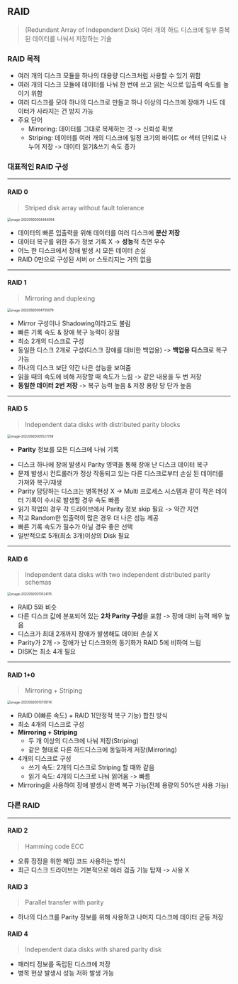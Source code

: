 ## RAID

> (Redundant Array of Independent Disk)
> 여러 개의 하드 디스크에 일부 중복된 데이터를 나눠서 저장하는 기술

### RAID 목적

- 여러 개의 디스크 모듈을 하나의 대용량 디스크처럼 사용할 수 있기 위함
- 여러 개의 디스크 모듈에 데이터를 나눠 한 번에 쓰고 읽는 식으로 입출력 속도를 높이기 위함
- 여러 디스크를 모아 하나의 디스크로 만들고 하나 이상의 디스크에 장애가 나도 데이터가 사라지는 건 방지 가능
- 주요 단어
  - Mirroring: 데이터를 그대로 복제하는 것 -> 신뢰성 확보
  - Striping: 데이터를 여러 개의 디스크에 일정 크기의 바이트 or 섹터 단위로 나누어 저장 -> 데이터 읽기&쓰기 속도 증가

### 대표적인 RAID 구성

---

####  RAID 0

> Striped disk array without fault tolerance

<img src="/Users/kimkiboum/Library/Application Support/typora-user-images/image-20220920004444594.png" alt="image-20220920004444594" style="zoom:50%;" />

- 데이터의 빠른 입출력을 위해 데이터를 여러 디스크에 **분산 저장**
- 데이터 복구를 위한 추가 정보 기록 X -> **성능**적 측면 우수
- 어느 한 디스크에서 장애 발생 시 모든 데이터 손실
- RAID 0만으로 구성된 서버 or 스토리지는 거의 없음

****

#### RAID 1

> Mirroring and duplexing

<img src="/Users/kimkiboum/Library/Application Support/typora-user-images/image-20220920004735079.png" alt="image-20220920004735079" style="zoom:50%;" />

- Mirror 구성이나 Shadowing이라고도 불림
- 빠른 기록 속도 & 장애 복구 능력이 장점
- 최소 2개의 디스크로 구성
- 동일한 디스크 2개로 구성(디스크 장애를 대비한 백업용) -> **백업용 디스크**로 복구 가능
- 하나의 디스크 보단 약간 나은 성능을 보여줌
- 읽을 때의 속도에 비해 저장할 때 속도가 느림 -> 같은 내용을 두 번 저장
- **동일한 데이터 2번 저장** -> 복구 능력 높음 & 저장 용량 당 단가 높음

---

#### RAID 5

> Independent data disks with distributed parity blocks

<img src="/Users/kimkiboum/Library/Application Support/typora-user-images/image-20220920005527759.png" alt="image-20220920005527759" style="zoom:50%;" />

- **Parity** 정보를 모든 디스크에 나눠 기록

[^Parity]: 디스크 장애 시 데이터를 재 구축하는데 사용할 수 있는 사전에 계산된 값. 디스크 4개 블록 중 3개를 데이터 저장하는 데 쓰고 하나는 Parity 영역.

- 디스크 하나에 장애 발생시 Parity 영역을 통해 장애 난 디스크 데이터 복구
- 문제 발생시 컨트롤러가 정상 작동되고 있는 다른 디스크로부터 손실 된 데이터를 가져와 복구/재생
- Parity 담당하는 디스크는 병목현상 X -> Multi 프로세스 시스템과 같이 작은 데이터 기록이 수시로 발생할 경우 속도 빠름
- 읽기 작업의 경우 각 드라이브에서 Parity 정보 skip 필요 -> 약간 지연
- 작고 Random한 입출력이 많은 경우 더 나은 성능 제공
- 빠른 기록 속도가 필수가 아닐 경우 좋은 선택
- 일반적으로 5개(최소 3개)이상의 Disk 필요

---

#### RAID 6

> Independent data disks with two independent distributed parity schemas

<img src="/Users/kimkiboum/Library/Application Support/typora-user-images/image-20220920013524115.png" alt="image-20220920013524115" style="zoom:50%;" />

- RAID 5와 비슷
- 다른 디스크 값에 분포되어 있는 **2차 Parity 구성**을 포함 -> 장애 대비 능력 매우 높음
- 디스크가 최대 2개까지 장애가 발생해도 데이터 손실 X
- Parity가 2개 -> 장애가 난 디스크와의 동기화가 RAID 5에 비하여 느림
- DISK는 최소 4개 필요

---

#### RAID 1+0

> Mirroring + Striping

<img src="/Users/kimkiboum/Library/Application Support/typora-user-images/image-20220920013735114.png" alt="image-20220920013735114" style="zoom:50%;" />

- RAID 0(빠른 속도) + RAID 1(안정적 복구 기능) 합친 방식
- 최소 4개의 디스크로 구성
- **Mirroring + Striping**
  - 두 개 이상의 디스크에 나눠 저장(Striping)
  - 같은 형태로 다른 하드디스크에 동일하게 저장(Mirroring)
- 4개의 디스크로 구성
  - 쓰기 속도: 2개의 디스크로 Striping 할 때와 같음
  - 읽기 속도: 4개의 디스크로 나눠 읽어옴 -> 빠름
- Mirroring을 사용하여 장애 발생시 완벽 복구 가능(전체 용량의 50%만 사용 가능)



### 다른 RAID

---

#### RAID 2

> Hamming code ECC

- 오류 정정을 위한 해밍 코드 사용하는 방식
- 최근 디스크 드라이브는 기본적으로 에러 검출 기능 탑재 -> 사용 X



#### RAID 3

> Parallel transfer with parity

- 하나의 디스크를 Parity 정보를 위해 사용하고 나머지 디스크에 데이터 균등 저장



#### RAID 4

> Independent data disks with shared parity disk

- 패러티 정보를 독립된 디스크에 저장
- 병목 현상 발생시 성능 저하 발생 가능


